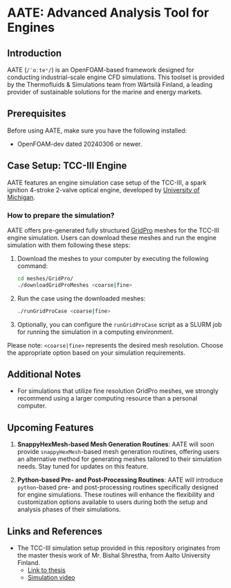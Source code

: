 # AATE: Advanced Analysis Tool for Engines

## Introduction
AATE (`/ˈɑːteˣ/`) is an OpenFOAM-based framework designed for conducting industrial-scale engine CFD simulations. This toolset is provided by the Thermofluids & Simulations team from Wärtsilä Finland, a leading provider of sustainable solutions for the marine and energy markets.

## Prerequisites
Before using AATE, make sure you have the following installed:
- OpenFOAM-dev dated 20240306 or newer.

## Case Setup: TCC-III Engine

AATE features an engine simulation case setup of the TCC-III, a spark ignition 4-stroke 2-valve optical engine, developed by [University of Michigan](https://deepblue.lib.umich.edu/handle/2027.42/108382).

### How to prepare the simulation?
AATE offers pre-generated fully structured [GridPro](https://www.gridpro.com/) meshes for the TCC-III engine simulation. Users can download these meshes and run the engine simulation with them following these steps:

1. Download the meshes to your computer by executing the following command:
    ```bash
    cd meshes/GridPro/
    ./downloadGridProMeshes <coarse|fine>
    ```

2. Run the case using the downloaded meshes:
    ```bash
    ./runGridProCase <coarse|fine>
    ```

3. Optionally, you can configure the `runGridProCase` script as a SLURM job for running the simulation in a computing environment.

Please note: `<coarse|fine>` represents the desired mesh resolution. Choose the appropriate option based on your simulation requirements.

## Additional Notes

- For simulations that utilize fine resolution GridPro meshes, we strongly recommend using a larger computing resource than a personal computer.

## Upcoming Features

1. **SnappyHexMesh-based Mesh Generation Routines**: AATE will soon provide `snappyHexMesh`-based mesh generation routines, offering users an alternative method for generating meshes tailored to their simulation needs. Stay tuned for updates on this feature.

2. **Python-based Pre- and Post-Processing Routines**: AATE will introduce `python`-based pre- and post-processing routines specifically designed for engine simulations. These routines will enhance the flexibility and customization options available to users during both the setup and analysis phases of their simulations.

## Links and References

- The TCC-III simulation setup provided in this repository originates from the master thesis work of Mr. Bishal Shrestha, from Aalto University Finland.
    - [Link to thesis](https://aaltodoc.aalto.fi/items/72c50f37-f365-47c1-9c28-ba54a1c337d8)
    - [Simulation video](https://youtu.be/EKZjcYNGCfg?si=3mqDxk1PTpv0U61P)
